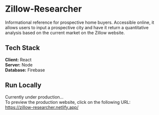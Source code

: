 # Zillow-Researcher
Informational reference for prospective home buyers. Accessible online, it allows users to input a prospective city and have it return a quantitative analysis based on the current market on the Zillow website.

## Tech Stack
**Client:** React \
**Server:** Node \
**Database:** Firebase

## Run Locally
Currently under production...\
To preview the production website, click on the following URL:\
https://zillow-researcher.netlify.app/